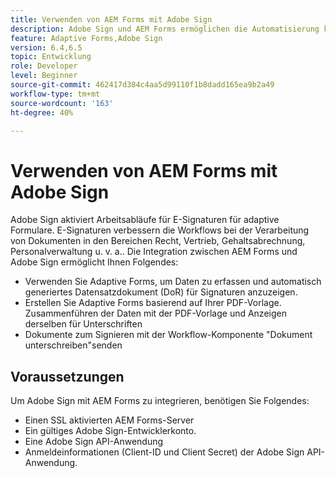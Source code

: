 ```yaml
---
title: Verwenden von AEM Forms mit Adobe Sign
description: Adobe Sign und AEM Forms ermöglichen die Automatisierung komplexer Transaktionen und die Einbeziehung legaler E-Signaturen als Teil eines nahtlosen digitalen Erlebnisses.
feature: Adaptive Forms,Adobe Sign
version: 6.4,6.5
topic: Entwicklung
role: Developer
level: Beginner
source-git-commit: 462417d384c4aa5d99110f1b8dadd165ea9b2a49
workflow-type: tm+mt
source-wordcount: '163'
ht-degree: 40%

---
```


# Verwenden von AEM Forms mit Adobe Sign

Adobe Sign aktiviert Arbeitsabläufe für E-Signaturen für adaptive Formulare. E-Signaturen verbessern die Workflows bei der Verarbeitung von Dokumenten in den Bereichen Recht, Vertrieb, Gehaltsabrechnung, Personalverwaltung u. v. a..
Die Integration zwischen AEM Forms und Adobe Sign ermöglicht Ihnen Folgendes:

* Verwenden Sie Adaptive Forms, um Daten zu erfassen und automatisch generiertes Datensatzdokument (DoR) für Signaturen anzuzeigen.
* Erstellen Sie Adaptive Forms basierend auf Ihrer PDF-Vorlage. Zusammenführen der Daten mit der PDF-Vorlage und Anzeigen derselben für Unterschriften
* Dokumente zum Signieren mit der Workflow-Komponente &quot;Dokument unterschreiben&quot;senden

## Voraussetzungen

Um Adobe Sign mit AEM Forms zu integrieren, benötigen Sie Folgendes:

* Einen SSL aktivierten AEM Forms-Server
* Ein gültiges Adobe Sign-Entwicklerkonto.
* Eine Adobe Sign API-Anwendung
* Anmeldeinformationen (Client-ID und Client Secret) der Adobe Sign API-Anwendung.

